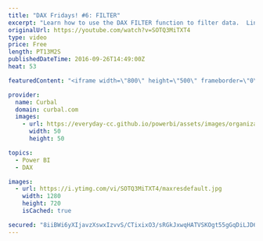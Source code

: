 ```yaml
---
title: "DAX Fridays! #6: FILTER"
excerpt: "Learn how to use the DAX FILTER function to filter data.  Link to PBI file: https://curbal.com/blog/glossary/filter-dax   PREVIOUS VIDEO: https://www.youtube.com/watch?v=-oDpOfhgmzA NEXT VIDEO:-  You can apply filters in formulas that take a table as input. Instead of entering a table name, you use the"
originalUrl: https://youtube.com/watch?v=SOTQ3MiTXT4
type: video
price: Free
length: PT13M2S
publishedDateTime: 2016-09-26T14:49:00Z
heat: 53

featuredContent: "<iframe width=\"800\" height=\"500\" frameborder=\"0\" src=\"https://www.youtube.com/embed/SOTQ3MiTXT4\" allow=\"accelerometer; autoplay; encrypted-media; gyroscope; picture-in-picture\" allowfullscreen></iframe>"

provider:
  name: Curbal
  domain: curbal.com
  images:
    - url: https://everyday-cc.github.io/powerbi/assets/images/organizations/curbal.com-50x50.jpg
      width: 50
      height: 50

topics:
  - Power BI
  - DAX

images:
  - url: https://i.ytimg.com/vi/SOTQ3MiTXT4/maxresdefault.jpg
    width: 1280
    height: 720
    isCached: true

secured: "8iiBWi6yXIjavzXswxIzvvS/CTixixO3/sRGkJxwqHATVSKOgt55gGqDiLJD6mEPQyOR4pXv27j7DVV8tp5td0UPqWCE+jkUJZUn3z2azqAXaPhR4NPtEbc/iNEl1Nl1Vty6Lblxe/SN5LnZCVdo/rjVT3qHghaeFWs33lF/+V0c2a/19EckzcUdfTvzEYueOijH9S426qLSjmX299tb6VKAvI9cretKBVDtJZ/5scbYqy+L8sxQfEhDvckNuDmsGXoTblHfyRuXIQFbJVY1XZcK0DmN19E+B+kp75sQsji/ft42AZ8vNZlUDPypLslV7pF6hBbouhTleiSmxgunVt66s4nQuXS2EjWmaeis8Tvbe+ltBEXqVI853yX7/n1tfu6l7YK5oSvusVDIGvls8V/cW9geIeY/bsrUhAJWCVk=;lJgxNgFdTDuLge9UaEUkJg=="
---
```


